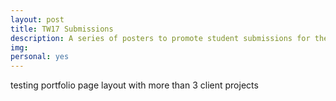 ```yaml
---
layout: post
title: TW17 Submissions
description: A series of posters to promote student submissions for the 2017 edition of Tahoma West Literary Arts Journal
img: 
personal: yes
---
```

testing portfolio page layout with more than 3 client projects